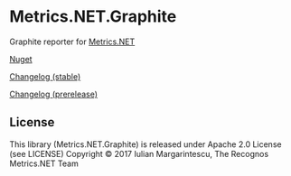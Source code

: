 # Metrics.NET.Graphite

Graphite reporter for [Metrics.NET](https://github.com/Recognos/Metrics.NET)

[Nuget](https://www.nuget.org/packages/Metrics.NET.Graphite/)

[Changelog (stable)](https://github.com/Recognos/Metrics.NET.Graphite/blob/master/CHANGELOG.md)

[Changelog (prerelease)](https://github.com/Recognos/Metrics.NET.Graphite/blob/dev/CHANGELOG.md)

## License

This library (Metrics.NET.Graphite) is released under Apache 2.0 License (see LICENSE) 
Copyright © 2017 Iulian Margarintescu, The Recognos Metrics.NET Team
